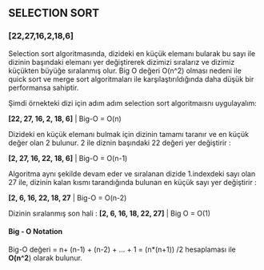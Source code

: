 ## SELECTION SORT
### [22,27,16,2,18,6] 

Selection sort algoritmasında, dizideki en küçük elemanı bularak bu sayı ile dizinin başındaki elemanı yer değiştirerek dizimizi sıralarız ve dizimiz küçükten büyüğe sıralanmış olur.
Big O değeri O(n^2) olması nedeni ile quick sort ve merge sort algoritmaları ile karşılaştırıldığında daha düşük bir performansa sahiptir.

Şimdi örnekteki dizi için adım adım selection sort algoritmaısnı uygulayalım:

 **[22, 27, 16, 2, 18, 6]** | Big-O = O(n) 
 
 Dizideki en küçük elemanı bulmak için dizinin tamamı taranır ve en küçük değer olan 2 bulunur. 2 ile diznin başındaki 22 değeri yer değiştirir :

 **[2, 27, 16, 22, 18, 6]** | Big-O = O(n-1)

 Algoritma aynı şekilde devam eder ve sıralanan dizide 1.indexdeki sayı olan 27 ile, dizinin kalan kısmı tarandığında bulunan en küçük sayı yer değiştirir :

 **[2, 6, 16, 22, 18, 27** | Big-O = O(n-2) 

 Dizinin sıralanmış son hali : **[2, 6, 16, 18, 22, 27]** | Big O = O(1)

#### Big - O Notation 

 Big-O değeri = n+ (n-1) + (n-2) + ... + 1 = (n*(n+1)) /2 hesaplaması ile **O(n^2**) olarak bulunur.

 
